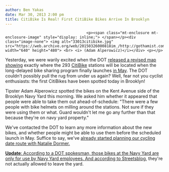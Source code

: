 ```yaml
---
author: Ben Yakas
date: Mar 30, 2013 2:00 pm
title: CitiBike Is Real! First CitiBike Bikes Arrive In Brooklyn
---
```


	
										<p><span class="mt-enclosure mt-enclosure-image" style="display: inline;"> </span></p><div class="image-none"> <img alt="33013citibike.jpg" src="https://web.archive.org/web/20150326000818im_/http://gothamist.com/attachments/byakas/33013citibike.jpg" width="640" height="480"> <br> <i> (Adam Alperowicz)</i></div> <p></p>

<p>Yesterday, we were warily excited when the DOT <a href="https://web.archive.org/web/20150326000818/http://gothamist.com/2013/03/28/dot_releases_updated_citibike_map.php">released a revised map showing</a> exactly where the 293 <a href="https://web.archive.org/web/20150326000818/http://gothamist.com/tags/citibike">CitiBike</a> stations will be located when the long-delayed bike sharing program finally launches <a href="https://web.archive.org/web/20150326000818/http://gothamist.com/2012/12/07/citibike_share_program_is_now_set_t.php">in May</a>. The DOT couldn&apos;t possibly pull the rug from under us again? Well, fear not you cyclist enthusiasts: the first CitiBikes have been spotted today in Brooklyn!</p>

<p>Tipster Adam Alperowicz spotted the bikes on the Kent Avenue side of the Brooklyn Navy Yard this morning. We asked him whether it appeared that people were able to take them out ahead-of-schedule: &quot;There were a few people with bike helmets on milling around the stations. Not sure if they were using them or what. Guard wouldn&apos;t let me go any further than that because they&apos;re on navy yard property.&quot;</p>

<p>We&apos;ve contacted the DOT to learn any more information about the new bikes, and whether people might be able to use them before the scheduled launch in May. Suffice to say, we&apos;ve <a href="https://web.archive.org/web/20150326000818/http://gothamist.com/2013/03/28/game_of_thrones.php">already started planning our cycling date route with Natalie Dormer.</a></p><a href="https://web.archive.org/web/20150326000818/http://gothamist.com/2013/03/28/game_of_thrones.php">

</a><p><a href="https://web.archive.org/web/20150326000818/http://gothamist.com/2013/03/28/game_of_thrones.php"><strong>Update</strong>: According to a DOT spokesman, those bikes at the Navy Yard are only for use by Navy Yard employees. And according </a><a href="https://web.archive.org/web/20150326000818/http://www.streetsblog.org/2012/10/23/citi-bike-kiosks-running-in-previews-for-brooklyn-navy-yard-workers/">to Streetsblog</a>, they&apos;re not actually allowed to leave the yard.</p>					
										
									
				